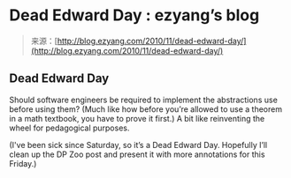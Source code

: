 <!--yml
category: 未分类
date: 2024-07-01 18:18:04
-->

# Dead Edward Day : ezyang’s blog

> 来源：[http://blog.ezyang.com/2010/11/dead-edward-day/](http://blog.ezyang.com/2010/11/dead-edward-day/)

## Dead Edward Day

Should software engineers be required to implement the abstractions use before using them? (Much like how before you’re allowed to use a theorem in a math textbook, you have to prove it first.) A bit like reinventing the wheel for pedagogical purposes.

(I've been sick since Saturday, so it’s a Dead Edward Day. Hopefully I’ll clean up the DP Zoo post and present it with more annotations for this Friday.)